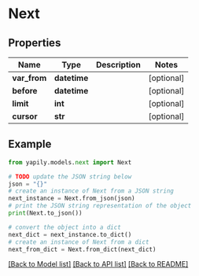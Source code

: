 # Next


## Properties

Name | Type | Description | Notes
------------ | ------------- | ------------- | -------------
**var_from** | **datetime** |  | [optional] 
**before** | **datetime** |  | [optional] 
**limit** | **int** |  | [optional] 
**cursor** | **str** |  | [optional] 

## Example

```python
from yapily.models.next import Next

# TODO update the JSON string below
json = "{}"
# create an instance of Next from a JSON string
next_instance = Next.from_json(json)
# print the JSON string representation of the object
print(Next.to_json())

# convert the object into a dict
next_dict = next_instance.to_dict()
# create an instance of Next from a dict
next_from_dict = Next.from_dict(next_dict)
```
[[Back to Model list]](../README.md#documentation-for-models) [[Back to API list]](../README.md#documentation-for-api-endpoints) [[Back to README]](../README.md)


